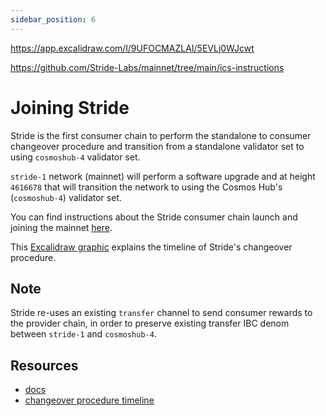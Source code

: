 ```yaml
---
sidebar_position: 6
---
```


https://app.excalidraw.com/l/9UFOCMAZLAI/5EVLj0WJcwt

https://github.com/Stride-Labs/mainnet/tree/main/ics-instructions

# Joining Stride

Stride is the first consumer chain to perform the standalone to consumer changeover procedure and transition from a standalone validator set to using `cosmoshub-4` validator set.

`stride-1` network (mainnet) will perform a software upgrade and at height `4616678` that will transition the network to using the Cosmos Hub's (`cosmoshub-4`) validator set.

 You can find instructions about the Stride consumer chain launch and joining the mainnet [here](https://github.com/Stride-Labs/mainnet/tree/main/ics-instructions).

 This [Excalidraw graphic](https://app.excalidraw.com/l/9UFOCMAZLAI/5EVLj0WJcwt) explains the timeline of Stride's changeover procedure.

## Note
Stride re-uses an existing `transfer` channel to send consumer rewards to the provider chain, in order to preserve existing transfer IBC denom between `stride-1` and `cosmoshub-4`.

## Resources
* [docs](https://docs.stride.zone/docs)
* [changeover procedure timeline](https://app.excalidraw.com/l/9UFOCMAZLAI/5EVLj0WJcwt)
